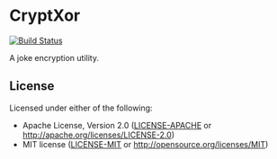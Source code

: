CryptXor
========

[![Build Status](https://travis-ci.org/PhilboBaggins/cryptXor.svg?branch=master)](https://travis-ci.org/PhilboBaggins/cryptXor)

A joke encryption utility.

License
-------

Licensed under either of the following:

* Apache License, Version 2.0 ([LICENSE-APACHE](LICENSE-APACHE) or http://apache.org/licenses/LICENSE-2.0)
* MIT license ([LICENSE-MIT](LICENSE-MIT) or http://opensource.org/licenses/MIT)
